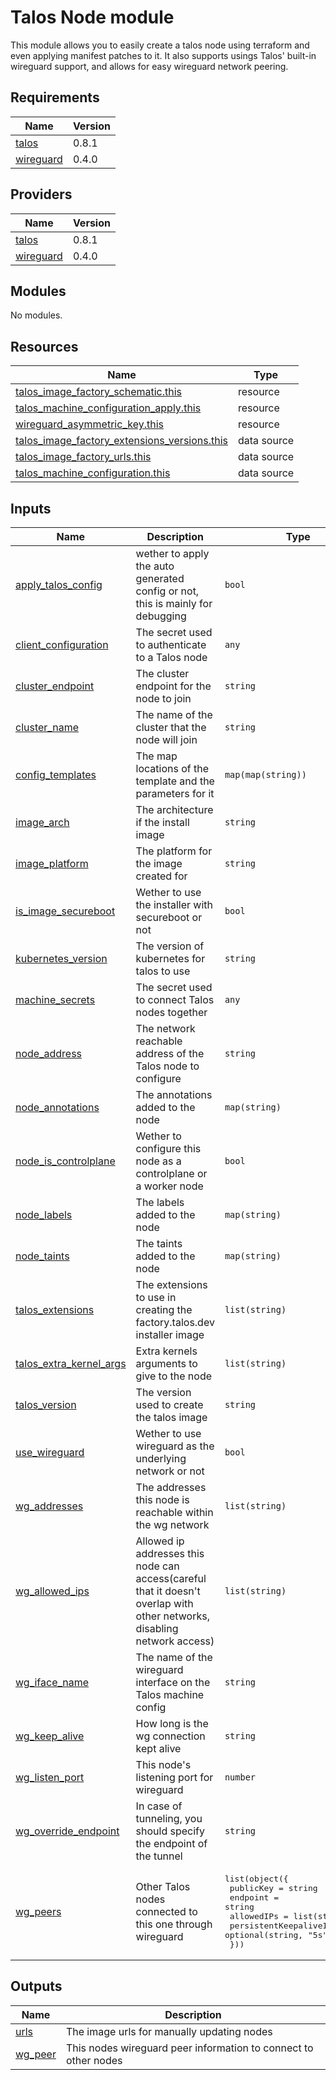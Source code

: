 # Talos Node module

This module allows you to easily create a talos node using terraform and even applying manifest patches to it.
It also supports usings Talos' built-in wireguard support, and allows for easy wireguard network peering.

## Requirements

| Name | Version |
|------|---------|
| <a name="requirement_talos"></a> [talos](#requirement\_talos) | 0.8.1 |
| <a name="requirement_wireguard"></a> [wireguard](#requirement\_wireguard) | 0.4.0 |

## Providers

| Name | Version |
|------|---------|
| <a name="provider_talos"></a> [talos](#provider\_talos) | 0.8.1 |
| <a name="provider_wireguard"></a> [wireguard](#provider\_wireguard) | 0.4.0 |

## Modules

No modules.

## Resources

| Name | Type |
|------|------|
| [talos_image_factory_schematic.this](https://registry.terraform.io/providers/siderolabs/talos/0.8.1/docs/resources/image_factory_schematic) | resource |
| [talos_machine_configuration_apply.this](https://registry.terraform.io/providers/siderolabs/talos/0.8.1/docs/resources/machine_configuration_apply) | resource |
| [wireguard_asymmetric_key.this](https://registry.terraform.io/providers/OJFord/wireguard/0.4.0/docs/resources/asymmetric_key) | resource |
| [talos_image_factory_extensions_versions.this](https://registry.terraform.io/providers/siderolabs/talos/0.8.1/docs/data-sources/image_factory_extensions_versions) | data source |
| [talos_image_factory_urls.this](https://registry.terraform.io/providers/siderolabs/talos/0.8.1/docs/data-sources/image_factory_urls) | data source |
| [talos_machine_configuration.this](https://registry.terraform.io/providers/siderolabs/talos/0.8.1/docs/data-sources/machine_configuration) | data source |

## Inputs

| Name | Description | Type | Default | Required |
|------|-------------|------|---------|:--------:|
| <a name="input_apply_talos_config"></a> [apply\_talos\_config](#input\_apply\_talos\_config) | wether to apply the auto generated config or not, this is mainly for debugging | `bool` | `true` | no |
| <a name="input_client_configuration"></a> [client\_configuration](#input\_client\_configuration) | The secret used to authenticate to a Talos node | `any` | n/a | yes |
| <a name="input_cluster_endpoint"></a> [cluster\_endpoint](#input\_cluster\_endpoint) | The cluster endpoint for the node to join | `string` | `null` | no |
| <a name="input_cluster_name"></a> [cluster\_name](#input\_cluster\_name) | The name of the cluster that the node will join | `string` | n/a | yes |
| <a name="input_config_templates"></a> [config\_templates](#input\_config\_templates) | The map locations of the template and the parameters for it | `map(map(string))` | `{}` | no |
| <a name="input_image_arch"></a> [image\_arch](#input\_image\_arch) | The architecture if the install image | `string` | `"amd64"` | no |
| <a name="input_image_platform"></a> [image\_platform](#input\_image\_platform) | The platform for the image created for | `string` | `"metal"` | no |
| <a name="input_is_image_secureboot"></a> [is\_image\_secureboot](#input\_is\_image\_secureboot) | Wether to use the installer with secureboot or not | `bool` | `false` | no |
| <a name="input_kubernetes_version"></a> [kubernetes\_version](#input\_kubernetes\_version) | The version of kubernetes for talos to use | `string` | `"v1.33.0"` | no |
| <a name="input_machine_secrets"></a> [machine\_secrets](#input\_machine\_secrets) | The secret used to connect Talos nodes together | `any` | n/a | yes |
| <a name="input_node_address"></a> [node\_address](#input\_node\_address) | The network reachable address of the Talos node to configure | `string` | n/a | yes |
| <a name="input_node_annotations"></a> [node\_annotations](#input\_node\_annotations) | The annotations added to the node | `map(string)` | `{}` | no |
| <a name="input_node_is_controlplane"></a> [node\_is\_controlplane](#input\_node\_is\_controlplane) | Wether to configure this node as a controlplane or a worker node | `bool` | `false` | no |
| <a name="input_node_labels"></a> [node\_labels](#input\_node\_labels) | The labels added to the node | `map(string)` | `{}` | no |
| <a name="input_node_taints"></a> [node\_taints](#input\_node\_taints) | The taints added to the node | `map(string)` | `{}` | no |
| <a name="input_talos_extensions"></a> [talos\_extensions](#input\_talos\_extensions) | The extensions to use in creating the factory.talos.dev installer image | `list(string)` | `[]` | no |
| <a name="input_talos_extra_kernel_args"></a> [talos\_extra\_kernel\_args](#input\_talos\_extra\_kernel\_args) | Extra kernels arguments to give to the node | `list(string)` | `[]` | no |
| <a name="input_talos_version"></a> [talos\_version](#input\_talos\_version) | The version used to create the talos image | `string` | n/a | yes |
| <a name="input_use_wireguard"></a> [use\_wireguard](#input\_use\_wireguard) | Wether to use wireguard as the underlying network or not | `bool` | `false` | no |
| <a name="input_wg_addresses"></a> [wg\_addresses](#input\_wg\_addresses) | The addresses this node is reachable within the wg network | `list(string)` | `null` | no |
| <a name="input_wg_allowed_ips"></a> [wg\_allowed\_ips](#input\_wg\_allowed\_ips) | Allowed ip addresses this node can access(careful that it doesn't overlap with other networks, disabling network access) | `list(string)` | `[]` | no |
| <a name="input_wg_iface_name"></a> [wg\_iface\_name](#input\_wg\_iface\_name) | The name of the wireguard interface on the Talos machine config | `string` | `"wgc"` | no |
| <a name="input_wg_keep_alive"></a> [wg\_keep\_alive](#input\_wg\_keep\_alive) | How long is the wg connection kept alive | `string` | `"5s"` | no |
| <a name="input_wg_listen_port"></a> [wg\_listen\_port](#input\_wg\_listen\_port) | This node's listening port for wireguard | `number` | `null` | no |
| <a name="input_wg_override_endpoint"></a> [wg\_override\_endpoint](#input\_wg\_override\_endpoint) | In case of tunneling, you should specify the endpoint of the tunnel | `string` | `null` | no |
| <a name="input_wg_peers"></a> [wg\_peers](#input\_wg\_peers) | Other Talos nodes connected to this one through wireguard | <pre>list(object({<br/>    publicKey                   = string<br/>    endpoint                    = string<br/>    allowedIPs                  = list(string)<br/>    persistentKeepaliveInterval = optional(string, "5s")<br/>  }))</pre> | `[]` | no |

## Outputs

| Name | Description |
|------|-------------|
| <a name="output_urls"></a> [urls](#output\_urls) | The image urls for manually updating nodes |
| <a name="output_wg_peer"></a> [wg\_peer](#output\_wg\_peer) | This nodes wireguard peer information to connect to other nodes |
